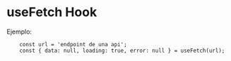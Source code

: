 # useFetch Hook

Ejemplo:
```
    const url = 'endpoint de una api';
    const { data: null, loading: true, error: null } = useFetch(url);

```